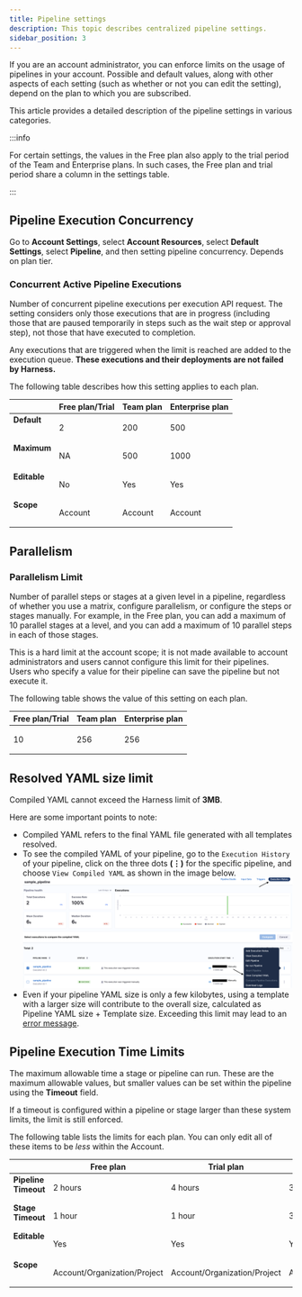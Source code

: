 ```yaml
---
title: Pipeline settings
description: This topic describes centralized pipeline settings.
sidebar_position: 3
---
```

If you are an account administrator, you can enforce limits on the usage of pipelines in your account. Possible and default values, along with other aspects of each setting (such as whether or not you can edit the setting), depend on the plan to which you are subscribed.

This article provides a detailed description of the pipeline settings in various categories.

:::info

For certain settings, the values in the Free plan also apply to the trial period of the Team and Enterprise plans. In such cases, the Free plan and trial period share a column in the settings table.

:::

## Pipeline Execution Concurrency

 Go to **Account Settings**, select **Account Resources**, select **Default Settings**, select **Pipeline**, and then setting pipeline concurrency. Depends on plan tier.

### Concurrent Active Pipeline Executions

Number of concurrent pipeline executions per execution API request. The setting considers only those executions that are in progress (including those that are paused temporarily in steps such as the wait step or approval step), not those that have executed to completion.

Any executions that are triggered when the limit is reached are added to the execution queue. **These executions and their deployments are not failed by Harness.**

The following table describes how this setting applies to each plan.

<table>
  <thead>
    <tr>
      <th></th>
      <th>Free plan/Trial</th>
      <th>Team plan</th>
      <th>Enterprise plan</th>
    </tr>
  </thead>
  <tbody>
    <tr valign="top">
      <td>
        <strong>Default</strong>
      </td>
      <td>
        <p>2</p>
      </td>
      <td>
        <p>200</p>
      </td>
      <td>
        <p>500</p>
      </td>
    </tr>
    <tr valign="top">
      <td>
        <strong>Maximum</strong>
      </td>
      <td>
        <p>NA</p>
      </td>
      <td>
        <p>500</p>
      </td>
      <td>
        <p>1000</p>
      </td>
    </tr>
    <tr valign="top">
      <td>
        <strong>Editable</strong>  
      </td>
      <td>
        <p>No</p>
      </td>
      <td>
        <p>Yes</p>
      </td>
      <td>
        <p>Yes</p>
      </td>
    </tr>
    <tr valign="top">
      <td>
        <strong>Scope</strong>
      </td>
      <td>
        <p>Account</p>
      </td>
      <td>
        <p>Account</p>
      </td>
      <td>    
        <p>Account</p>
      </td>
    </tr>
  </tbody>
</table>


## Parallelism

### Parallelism Limit

Number of parallel steps or stages at a given level in a pipeline, regardless of whether you use a matrix, configure parallelism, or configure the steps or stages manually. For example, in the Free plan, you can add a maximum of 10 parallel stages at a level, and you can add a maximum of 10 parallel steps in each of those stages. 

This is a hard limit at the account scope; it is not made available to account administrators and users cannot configure this limit for their pipelines. Users who specify a value for their pipeline can save the pipeline but not execute it.

The following table shows the value of this setting on each plan.

<table>
  <thead>
    <tr>
      <th>Free plan/Trial</th>
      <th>Team plan</th>
      <th>Enterprise plan</th>
    </tr>
  </thead>
  <tbody>
    <tr valign="top">
      <td>
        <p>10</p>
      </td>
      <td>
        <p>256</p>
      </td>
            <td>
        <p>256</p>
      </td>
    </tr>
  </tbody>
</table>

## Resolved YAML size limit 

Compiled YAML cannot exceed the Harness limit of **3MB**. 

Here are some important points to note:
- Compiled YAML refers to the final YAML file generated with all templates resolved.
- To see the compiled YAML of your pipeline, go to the ``Execution History`` of your pipeline, click on the three dots **(⋮)** for the specific pipeline, and choose ``View Compiled YAML`` as shown in the image below.
![](./static/compiled_yaml.png)
- Even if your pipeline YAML size is only a few kilobytes, using a template with a larger size will contribute to the overall size, calculated as Pipeline YAML size + Template size. Exceeding this limit may lead to an [error message](https://developer.harness.io/docs/troubleshooting/troubleshooting-nextgen/#the-incoming-yaml-document-exceeds-the-limit-3145728-code-points).

## Pipeline Execution Time Limits 

The maximum allowable time a stage or pipeline can run. These are the maximum allowable values, but smaller values can be set within the pipeline using the **Timeout** field.

If a timeout is configured within a pipeline or stage larger than these system limits, the limit is still enforced.

The following table lists the limits for each plan. You can only edit all of these items to be *less* within the Account.

<table>
  <thead>
    <tr>
      <th></th>
      <th>Free plan</th>
      <th>Trial plan</th>
      <th>Team plan</th>
      <th>Enterprise plan</th>
    </tr>
  </thead>
  <tbody>
    <tr valign="top">
      <td>
        <strong>Pipeline Timeout</strong>
      </td>
      <td>
        <p>2 hours</p>
      </td>
      <td>
        <p>4 hours</p>
      </td>
      <td>
        <p>30 days</p>
      </td>
      <td>
        <p>35 days</p>
      </td>
    </tr>
    <tr valign="top">
      <td>
        <strong>Stage Timeout</strong>
      </td>
      <td>
        <p>1 hour</p>
      </td>
      <td>
        <p>1 hour</p>
      </td>
      <td>
        <p>30 days</p>
      </td>
      <td>
        <p>35 days</p>
      </td>
    </tr>
    <tr valign="top">
      <td>
        <strong>Editable</strong>  
      </td>
      <td>
        <p>Yes</p>
      </td>
      <td>
        <p>Yes</p>
      </td>
      <td>
        <p>Yes</p>
      </td>
      <td>
        <p>Yes</p>
      </td>
    </tr>
    <tr valign="top">
      <td>
        <strong>Scope</strong>
      </td>
      <td>
        <p>Account/Organization/Project</p>
      </td>
      <td>
        <p>Account/Organization/Project</p>
      </td>
      <td>
        <p>Account/Organization/Project</p>
      </td>
      <td>
        <p>Account/Organization/Project</p>
      </td>
    </tr>
  </tbody>
</table>

